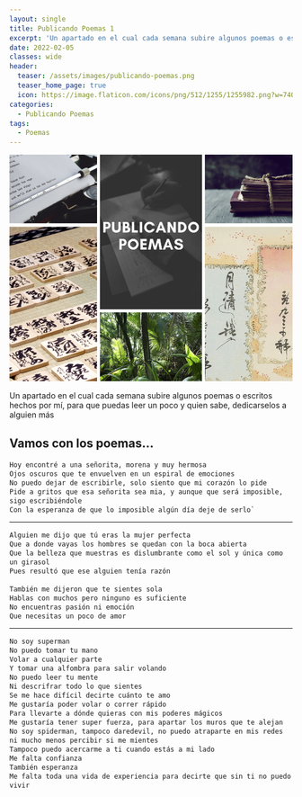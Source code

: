 ```yaml
---
layout: single
title: Publicando Poemas 1
excerpt: 'Un apartado en el cual cada semana subire algunos poemas o escritos hechos por mí, para que puedas leer un poco y quien sabe, dedicarselos a alguien más'
date: 2022-02-05
classes: wide
header:
  teaser: /assets/images/publicando-poemas.png
  teaser_home_page: true
  icon: https://image.flaticon.com/icons/png/512/1255/1255982.png?w=740
categories:
  - Publicando Poemas
tags:
  - Poemas
---
```


![](/assets/images/publicando-poemas.png)

Un apartado en el cual cada semana subire algunos poemas o escritos hechos por mí, para que puedas leer un poco y quien sabe, dedicarselos a alguien más

## Vamos con los poemas...

```
Hoy encontré a una señorita, morena y muy hermosa
Ojos oscuros que te envuelven en un espiral de emociones
No puedo dejar de escribirle, solo siento que mi corazón lo pide
Pide a gritos que esa señorita sea mia, y aunque que será imposible, sigo escribiéndole
Con la esperanza de que lo imposible algún día deje de serlo`
```

---

```
Alguien me dijo que tú eras la mujer perfecta
Que a donde vayas los hombres se quedan con la boca abierta
Que la belleza que muestras es dislumbrante como el sol y única como un girasol
Pues resultó que ese alguien tenía razón

También me dijeron que te sientes sola
Hablas con muchos pero ninguno es suficiente
No encuentras pasión ni emoción
Que necesitas un poco de amor
```

---

```
No soy superman
No puedo tomar tu mano
Volar a cualquier parte
Y tomar una alfombra para salir volando
No puedo leer tu mente
Ni descrifrar todo lo que sientes
Se me hace difícil decirte cuánto te amo
Me gustaría poder volar o correr rápido
Para llevarte a dónde quieras con mis poderes mágicos
Me gustaría tener super fuerza, para apartar los muros que te alejan
No soy spiderman, tampoco daredevil, no puedo atraparte en mis redes ni mucho menos percibir si me mientes
Tampoco puedo acercarme a ti cuando estás a mi lado
Me falta confianza
También esperanza
Me falta toda una vida de experiencia para decirte que sin ti no puedo vivir
```
